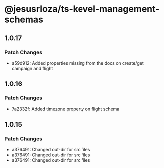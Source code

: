 # @jesusrloza/ts-kevel-management-schemas

## 1.0.17

### Patch Changes

- a59d912: Added properties missing from the docs on create/get campaign and flight

## 1.0.16

### Patch Changes

- 7a2332f: Added timezone property on flight schema

## 1.0.15

### Patch Changes

- a376491: Changed out-dir for src files
- a376491: Changed out-dir for src files
- a376491: Changed out-dir for src files

